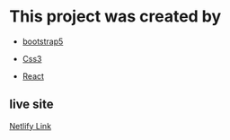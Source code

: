 # This project was created by

- [bootstrap5](https://getbootstrap.com/docs/5.0/getting-started/introduction/)

- [Css3](https://www.w3schools.com/css/)

- [React](https://reactjs.org/)

## live site

[Netlify Link](https://lucid-northcutt-aeabe4.netlify.app/)
